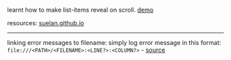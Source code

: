 learnt how to make list-items reveal on scroll. [demo](https://github.com/another-nerd/react-native-animation-demo)

resources: [suelan.github.io](https://suelan.github.io/2020/01/21/onViewableItemsChanged/)

---

linking error messages to filename: simply log error message in this format:
`file:///<PATH>/<FILENAME>:<LINE?>:<COLUMN?>` - [source](https://stackoverflow.com/a/66085559/8657006)
